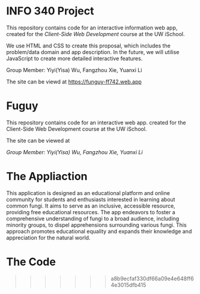 # INFO 340 Project

This repository contains code for an interactive information web app, created for the _Client-Side Web Development_ course at the UW iSchool.

We use HTML and CSS to create this proposal, which includes the problem/data domain and app description. In the future, we will utilise JavaScript to create more detailed interactive features.

Group Member: Yiyi(Yisa) Wu, Fangzhou Xie, Yuanxi Li


The site can be viewd at https://funguy-ff742.web.app

# Fuguy

This repository contains code for an interactive web app. created for the Client-Side Web Development course at the UW iSchool.

The site can be viewed at 

*Group Member: Yiyi(Yisa) Wu, Fangzhou Xie, Yuanxi Li*

# The Appliaction

This application is designed as an educational platform and online community for students and enthusiasts interested in learning about common fungi. It aims to serve as an inclusive, accessible resource, providing free educational resources. The app endeavors to foster a comprehensive understanding of fungi to a broad audience, including minority groups, to dispel apprehensions surrounding various fungi. This approach promotes educational equality and expands their knowledge and appreciation for the natural world.

# The Code

>>>>>>> a8b9ecfaf330df66a09e4e648ff64e3015dfb415

